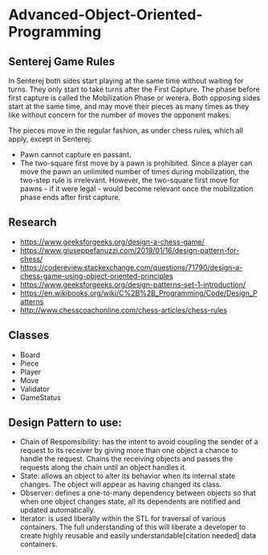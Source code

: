 # Advanced-Object-Oriented-Programming

## Senterej Game Rules

In Senterej both sides start playing at the same time without waiting for turns. They only start to take turns after the First Capture. The phase before first capture is called the Mobilization Phase or werera. Both opposing sides start at the same time, and may move their pieces as many times as they like without concern for the number of moves the opponent makes.

The pieces move in the regular fashion, as under chess rules, which all apply, except in Senterej:
* Pawn cannot capture en passant.
* The two-square first move by a pawn is prohibited. Since a player can move the pawn an unlimited number of times during mobilization, the two-step rule is irrelevant. However, the two-square first move for pawns - if it were legal - would become relevant once the mobilization phase ends after first capture.

## Research
* https://www.geeksforgeeks.org/design-a-chess-game/
* https://www.giuseppefanuzzi.com/2019/01/16/design-pattern-for-chess/
* https://codereview.stackexchange.com/questions/71790/design-a-chess-game-using-object-oriented-principles
* https://www.geeksforgeeks.org/design-patterns-set-1-introduction/
* https://en.wikibooks.org/wiki/C%2B%2B_Programming/Code/Design_Patterns
* http://www.chesscoachonline.com/chess-articles/chess-rules

## Classes
* Board
* Piece
* Player
* Move
* Validator
* GameStatus

 ## Design Pattern to use:
 * Chain of Respomsibility: has the intent to avoid coupling the sender of a request to its receiver by giving more than one object a chance to handle the request. Chains the receiving objects and passes the requests along the chain until an object handles it.
 * State: allows an object to alter its behavior when its internal state changes. The object will appear as having changed its class.
 * Observer: defines a one-to-many dependency between objects so that when one object changes state, all its dependents are notified and updated automatically.
 * Iterator: is used liberally within the STL for traversal of various containers. The full understanding of this will liberate a developer to create highly reusable and easily understandable[citation needed] data containers. 

